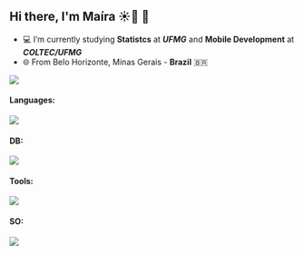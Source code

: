 ## Hi there,  I'm Maíra ☀️🌈 👋

- 💻 I’m currently studying **Statistcs** at ***UFMG*** and **Mobile Development** at ***COLTEC/UFMG***
- 🌐 From Belo Horizonte, Minas Gerais - **Brazil** 🇧🇷

<div>  
  <a href="https://www.linkedin.com/in/mairamaml" target="_blank"><img src="https://img.shields.io/badge/-LinkedIn-%230077B5?style=for-the-badge&logo=linkedin&logoColor=white" target="_blank"></a> 
</div>
    
<h4 align="left"> Languages:</h4>
<img src="https://skillicons.dev/icons?i=java,python,swift,r,mysql,sqlite&theme=light" />

<h4 align="left"> DB:</h4>
<img src="https://skillicons.dev/icons?i=mysql,sqlite&theme=light" />
    
<h4 align="left">Tools:</h4>
<img src="https://skillicons.dev/icons?i=notion,vscode,github,visualstudio,androidstudio,figma&theme=light" />
    
<h4 align="left">SO:</h4>
<img src="https://skillicons.dev/icons?i=windows,apple,linux&theme=light" />
